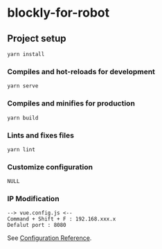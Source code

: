 # blockly-for-robot

## Project setup
```
yarn install
```

### Compiles and hot-reloads for development
```
yarn serve
```

### Compiles and minifies for production
```
yarn build
```

### Lints and fixes files
```
yarn lint
```

### Customize configuration
```
NULL
```
### IP Modification
```
--> vue.config.js <--
Command + Shift + F : 192.168.xxx.x
Defalut port : 8080
```
See [Configuration Reference](https://cli.vuejs.org/config/).
